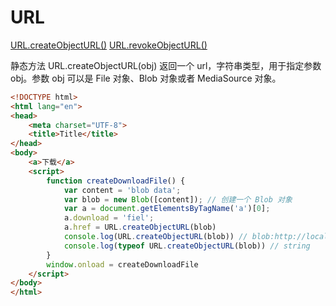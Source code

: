 # URL

[URL.createObjectURL()](https://developer.mozilla.org/zh-CN/docs/Web/API/URL/createObjectURL)
[URL.revokeObjectURL()](https://developer.mozilla.org/zh-CN/docs/Web/API/URL/revokeObjectURL)

静态方法 URL.createObjectURL(obj) 返回一个 url，字符串类型，用于指定参数 obj。参数 obj 可以是 File 对象、Blob 对象或者 MediaSource 对象。​

```html
<!DOCTYPE html>
<html lang="en">
<head>
    <meta charset="UTF-8">
    <title>Title</title>
</head>
<body>
    <a>下载</a>
    <script>
        function createDownloadFile() {
            var content = 'blob data';
            var blob = new Blob([content]); // 创建一个 Blob 对象
            var a = document.getElementsByTagName('a')[0];
            a.download = 'fiel';
            a.href = URL.createObjectURL(blob)
            console.log(URL.createObjectURL(blob)) // blob:http://localhost:63342/89d7e401-871f-406d-9df2-c03fcbe66081
            console.log(typeof URL.createObjectURL(blob)) // string
        }
        window.onload = createDownloadFile
    </script>
</body>
</html>
```